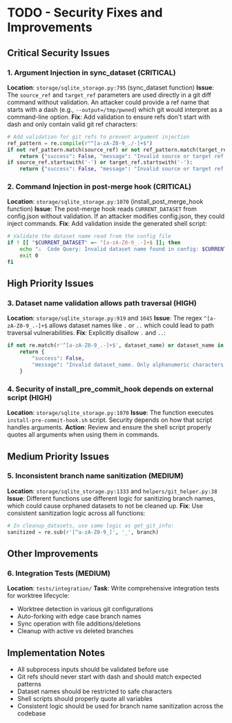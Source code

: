 # TODO - Security Fixes and Improvements

## Critical Security Issues

### 1. Argument Injection in sync_dataset (CRITICAL)
**Location**: `storage/sqlite_storage.py:795` (sync_dataset function)
**Issue**: The `source_ref` and `target_ref` parameters are used directly in a git diff command without validation. An attacker could provide a ref name that starts with a dash (e.g., `--output=/tmp/pwned`) which git would interpret as a command-line option.
**Fix**: Add validation to ensure refs don't start with dash and only contain valid git ref characters:
```python
# Add validation for git refs to prevent argument injection
ref_pattern = re.compile(r"^[a-zA-Z0-9_./-]+$")
if not ref_pattern.match(source_ref) or not ref_pattern.match(target_ref):
    return {"success": False, "message": "Invalid source or target ref format."}
if source_ref.startswith('-') or target_ref.startswith('-'):
    return {"success": False, "message": "Invalid source or target ref. Refs cannot start with a dash."}
```

### 2. Command Injection in post-merge hook (CRITICAL)
**Location**: `storage/sqlite_storage.py:1070` (install_post_merge_hook function)
**Issue**: The post-merge hook reads `CURRENT_DATASET` from config.json without validation. If an attacker modifies config.json, they could inject commands.
**Fix**: Add validation inside the generated shell script:
```bash
# Validate the dataset name read from the config file
if ! [[ "$CURRENT_DATASET" =~ ^[a-zA-Z0-9_.-]+$ ]]; then
    echo "⚠️  Code Query: Invalid dataset name found in config: $CURRENT_DATASET"
    exit 0
fi
```

## High Priority Issues

### 3. Dataset name validation allows path traversal (HIGH)
**Location**: `storage/sqlite_storage.py:919` and `1045`
**Issue**: The regex `^[a-zA-Z0-9_.-]+$` allows dataset names like `.` or `..` which could lead to path traversal vulnerabilities.
**Fix**: Explicitly disallow `.` and `..`:
```python
if not re.match(r'^[a-zA-Z0-9_.-]+$', dataset_name) or dataset_name in ('.', '..'):
    return {
        "success": False,
        "message": "Invalid dataset_name. Only alphanumeric characters, underscore, dot, and hyphen are allowed, and it cannot be '.' or '..'."
    }
```

### 4. Security of install_pre_commit_hook depends on external script (HIGH)
**Location**: `storage/sqlite_storage.py:1070`
**Issue**: The function executes `install-pre-commit-hook.sh` script. Security depends on how that script handles arguments.
**Action**: Review and ensure the shell script properly quotes all arguments when using them in commands.

## Medium Priority Issues

### 5. Inconsistent branch name sanitization (MEDIUM)
**Location**: `storage/sqlite_storage.py:1333` and `helpers/git_helper.py:38`
**Issue**: Different functions use different logic for sanitizing branch names, which could cause orphaned datasets to not be cleaned up.
**Fix**: Use consistent sanitization logic across all functions:
```python
# In cleanup_datasets, use same logic as get_git_info:
sanitized = re.sub(r'[^a-zA-Z0-9_]', '_', branch)
```

## Other Improvements

### 6. Integration Tests (MEDIUM)
**Location**: `tests/integration/`
**Task**: Write comprehensive integration tests for worktree lifecycle:
- Worktree detection in various git configurations
- Auto-forking with edge case branch names
- Sync operation with file additions/deletions
- Cleanup with active vs deleted branches

## Implementation Notes

- All subprocess inputs should be validated before use
- Git refs should never start with dash and should match expected patterns
- Dataset names should be restricted to safe characters
- Shell scripts should properly quote all variables
- Consistent logic should be used for branch name sanitization across the codebase